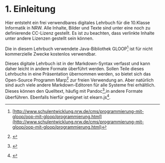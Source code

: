 # 1. Einleitung

Hier entsteht ein frei verwendbares digitales Lehrbuch für die 10.Klasse Informatik in NRW. Alle Inhalte, Bilder und Texte sind unter eine noch zu definierende CC-Lizenz gestellt. Es ist zu beachten, dass verlinkte Inhalte unter andere Lizenzen gestellt sein können.

Die in diesem Lehrbuch verwendete Java-Bibliothek GLOOP[^1] ist für nicht kommerzielle Zwecke kostenlos verwendbar. 

Dieses digitale Lehrbuch ist in der Markdown-Syntax verfasst und kann daher leicht in andere Formate überführt werden. Sollen Teile dieses Lehrbuchs in eine Präsentation übernommen werden, so bietet sich das Open-Source Programm Marp[^2] zur freien Verwendung an. Aber natürlich sind auch viele andere Markdown-Editoren für alle Systeme frei erhältlich. Dieses können den Quelltext, häufig mit Pandoc[^3],in andere Formate überführen. Ebenfalls hierfür geeignet ist elearn.js[^4].


[^1]: [http://www.schulentwicklung.nrw.de/cms/programmierung-mit-gloop/oop-mit-gloop/programmierung.html](http://www.schulentwicklung.nrw.de/cms/programmierung-mit-gloop/oop-mit-gloop/programmierung.html)
[^2]: [](https://yhatt.github.io/marp/)
[^3]: [](http://pandoc.org)
[^4]: [](http://www.sumo.uni-hamburg.de/DigitaleSkripte/)


